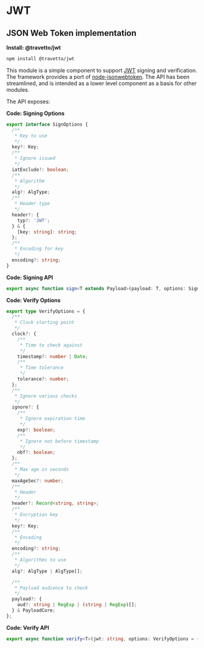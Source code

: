 <!-- This file was generated by @travetto/doc and should not be modified directly -->
<!-- Please modify https://github.com/travetto/travetto/tree/master/module/jwt/doc.ts and execute "npx trv doc" to rebuild -->
# JWT
## JSON Web Token implementation

**Install: @travetto/jwt**
```bash
npm install @travetto/jwt
```

This module is a simple component to support [JWT](https://jwt.io/) signing and verification.  The framework provides a port of [node-jsonwebtoken](https://github.com/auth0/node-jsonwebtoken). The API has been streamlined, and is intended as a lower level component as a basis for other modules.

The API exposes:

**Code: Signing Options**
```typescript
export interface SignOptions {
  /**
   * Key to use
   */
  key?: Key;
  /**
   * Ignore issued
   */
  iatExclude?: boolean;
  /**
   * Algorithm
   */
  alg?: AlgType;
  /**
   * Header type
   */
  header?: {
    typ?: 'JWT';
  } & {
    [key: string]: string;
  };
  /**
   * Encoding for key
   */
  encoding?: string;
}
```

**Code: Signing API**
```typescript
export async function sign<T extends Payload>(payload: T, options: SignOptions = {}): Promise<string> {
```

**Code: Verify Options**
```typescript
export type VerifyOptions = {
  /**
   * Clock starting point
   */
  clock?: {
    /**
     * Time to check against
     */
    timestamp?: number | Date;
    /**
     * Time tolerance
     */
    tolerance?: number;
  };
  /**
   * Ignore various checks
   */
  ignore?: {
    /**
     * Ignore expiration time
     */
    exp?: boolean;
    /**
     * Ignore not before timestamp
     */
    nbf?: boolean;
  };
  /**
   * Max age in seconds
   */
  maxAgeSec?: number;
  /**
   * Header
   */
  header?: Record<string, string>;
  /**
   * Encryption key
   */
  key?: Key;
  /**
   * Encoding
   */
  encoding?: string;
  /**
   * Algorithms to use
   */
  alg?: AlgType | AlgType[];

  /**
   * Payload audience to check
   */
  payload?: {
    aud?: string | RegExp | (string | RegExp)[];
  } & PayloadCore;
};
```

**Code: Verify API**
```typescript
export async function verify<T>(jwt: string, options: VerifyOptions = {}): Promise<Payload & T> {
```

